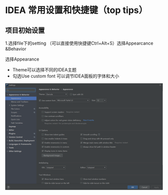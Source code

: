 # IDEA 常用设置和快捷键（top tips）

## 项目初始设置

1.选择file下的setting （可以直接使用快捷键Ctrl+Alt+S）选择Appearcance &Behavior 

选择Appearance

- Theme可以选择不同的IDEA主题
- 勾选Use custom font 可以调节IDEA面板的字体和大小

![image-20220120175401624](.\image\ideasetting1.png)

